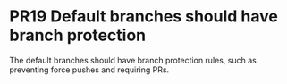 # PR19 Default branches should have branch protection

The default branches should have branch protection rules, such as preventing
force pushes and requiring PRs.
